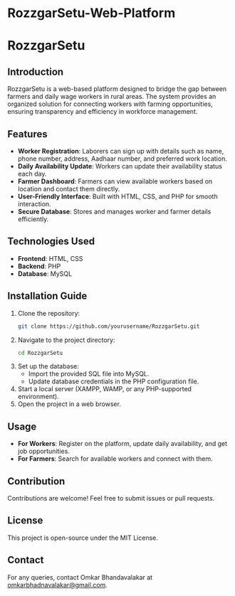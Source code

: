 # RozzgarSetu-Web-Platform

# RozzgarSetu

## Introduction
RozzgarSetu is a web-based platform designed to bridge the gap between farmers and daily wage workers in rural areas. The system provides an organized solution for connecting workers with farming opportunities, ensuring transparency and efficiency in workforce management.

## Features
- **Worker Registration**: Laborers can sign up with details such as name, phone number, address, Aadhaar number, and preferred work location.
- **Daily Availability Update**: Workers can update their availability status each day.
- **Farmer Dashboard**: Farmers can view available workers based on location and contact them directly.
- **User-Friendly Interface**: Built with HTML, CSS, and PHP for smooth interaction.
- **Secure Database**: Stores and manages worker and farmer details efficiently.

## Technologies Used
- **Frontend**: HTML, CSS
- **Backend**: PHP
- **Database**: MySQL

## Installation Guide
1. Clone the repository:
   ```sh
   git clone https://github.com/yourusername/RozzgarSetu.git
   ```
2. Navigate to the project directory:
   ```sh
   cd RozzgarSetu
   ```
3. Set up the database:
   - Import the provided SQL file into MySQL.
   - Update database credentials in the PHP configuration file.
4. Start a local server (XAMPP, WAMP, or any PHP-supported environment).
5. Open the project in a web browser.

## Usage
- **For Workers**: Register on the platform, update daily availability, and get job opportunities.
- **For Farmers**: Search for available workers and connect with them.

## Contribution
Contributions are welcome! Feel free to submit issues or pull requests.

## License
This project is open-source under the MIT License.

## Contact
For any queries, contact Omkar Bhandavalakar at omkarbhadnavalakar@gmail.com.

